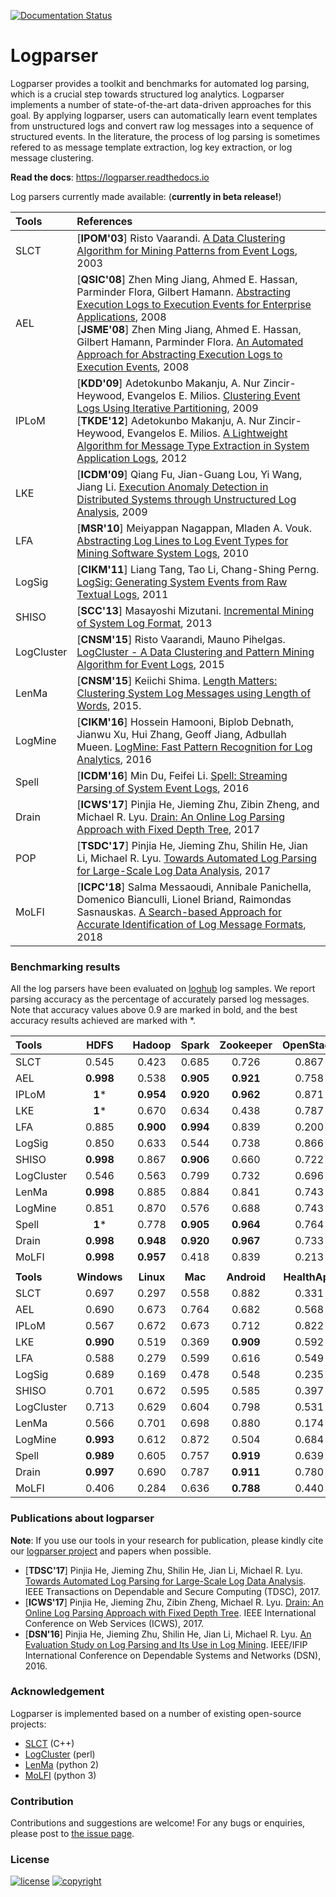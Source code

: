 [![Documentation Status](https://readthedocs.org/projects/logparser/badge/?version=latest)](https://logparser.readthedocs.io/en/latest/?badge=latest)

# Logparser
Logparser provides a toolkit and benchmarks for automated log parsing, which is a crucial step towards structured log analytics. Logparser implements a number of state-of-the-art data-driven approaches for this goal. By applying logparser, users can automatically learn event templates from unstructured logs and convert raw log messages into a sequence of structured events. In the literature, the process of log parsing is sometimes refered to as message template extraction, log key extraction, or log message clustering. 

**Read the docs**: https://logparser.readthedocs.io

Log parsers currently made available: (**currently in beta release!**)

| Tools | References |
| :--- | :--- |
| SLCT | [**IPOM'03**] Risto Vaarandi. [A Data Clustering Algorithm for Mining Patterns from Event Logs](http://www.quretec.com/u/vilo/edu/2003-04/DM_seminar_2003_II/ver1/P12/slct-ipom03-web.pdf), 2003 |
| AEL | [**QSIC'08**] Zhen Ming Jiang, Ahmed E. Hassan, Parminder Flora, Gilbert Hamann. [Abstracting Execution Logs to Execution Events for Enterprise Applications](https://www.researchgate.net/publication/4366728_Abstracting_Execution_Logs_to_Execution_Events_for_Enterprise_Applications_Short_Paper), 2008<br> [**JSME'08**] Zhen Ming Jiang, Ahmed E. Hassan, Gilbert Hamann, Parminder Flora. [An Automated Approach for Abstracting Execution Logs to Execution Events](http://www.cse.yorku.ca/~zmjiang/publications/jsme2008.pdf), 2008 |
| IPLoM | [**KDD'09**] Adetokunbo Makanju, A. Nur Zincir-Heywood, Evangelos E. Milios. [Clustering Event Logs Using Iterative Partitioning](https://web.cs.dal.ca/~makanju/publications/paper/kdd09.pdf), 2009<br> [**TKDE'12**] Adetokunbo Makanju, A. Nur Zincir-Heywood, Evangelos E. Milios. [A Lightweight Algorithm for Message Type Extraction in System Application Logs](http://ieeexplore.ieee.org/abstract/document/5936060/), 2012 |
| LKE | [**ICDM'09**] Qiang Fu, Jian-Guang Lou, Yi Wang, Jiang Li. [Execution Anomaly Detection in Distributed Systems through Unstructured Log Analysis](https://www.microsoft.com/en-us/research/wp-content/uploads/2016/02/DM790-CR.pdf), 2009 |
| LFA | [**MSR'10**] Meiyappan Nagappan, Mladen A. Vouk. [Abstracting Log Lines to Log Event Types for Mining Software System Logs](http://www.se.rit.edu/~mei/publications/pdfs/Abstracting-Log-Lines-to-Log-Event-Types-for-Mining-Software-System-Logs.pdf), 2010|
| LogSig | [**CIKM'11**] Liang Tang, Tao Li, Chang-Shing Perng. [LogSig: Generating System Events from Raw Textual Logs](https://users.cs.fiu.edu/~taoli/pub/liang-cikm2011.pdf), 2011 |
| SHISO | [**SCC'13**] Masayoshi Mizutani. [Incremental Mining of System Log Format](http://ieeexplore.ieee.org/document/6649746/), 2013|
| LogCluster | [**CNSM'15**] Risto Vaarandi, Mauno Pihelgas. [LogCluster - A Data Clustering and Pattern Mining Algorithm for Event Logs](http://dl.ifip.org/db/conf/cnsm/cnsm2015/1570161213.pdf), 2015 | 
| LenMa | [**CNSM'15**] Keiichi Shima. [Length Matters: Clustering System Log Messages using Length of Words](https://arxiv.org/pdf/1611.03213.pdf), 2015. |
| LogMine | [**CIKM'16**] Hossein Hamooni, Biplob Debnath, Jianwu Xu, Hui Zhang, Geoff Jiang, Adbullah Mueen. [LogMine: Fast Pattern Recognition for Log Analytics](http://www.cs.unm.edu/~mueen/Papers/LogMine.pdf), 2016 |
| Spell | [**ICDM'16**] Min Du, Feifei Li. [Spell: Streaming Parsing of System Event Logs](https://www.cs.utah.edu/~lifeifei/papers/spell.pdf), 2016 |
| Drain | [**ICWS'17**] Pinjia He, Jieming Zhu, Zibin Zheng, and Michael R. Lyu. [Drain: An Online Log Parsing Approach with Fixed Depth Tree](http://jiemingzhu.github.io/pub/pjhe_icws2017.pdf), 2017 |
| POP | [**TSDC'17**] Pinjia He, Jieming Zhu, Shilin He, Jian Li, Michael R. Lyu. [Towards Automated Log Parsing for Large-Scale Log Data Analysis](http://jiemingzhu.github.io/pub/pjhe_tdsc2017.pdf), 2017 |
| MoLFI | [**ICPC'18**] Salma Messaoudi, Annibale Panichella, Domenico Bianculli, Lionel Briand, Raimondas Sasnauskas. [A Search-based Approach for Accurate Identification of Log Message Formats](http://publications.uni.lu/bitstream/10993/35286/1/ICPC-2018.pdf), 2018 |


### Benchmarking results
All the log parsers have been evaluated on [loghub](https://github.com/logpai/loghub) log samples. We report parsing accuracy as the percentage of accurately parsed log messages. Note that accuracy values above 0.9 are marked in bold, and the best accuracy results achieved are marked with \*. 

| **Tools**   |  **HDFS**   | **Hadoop** | **Spark**  | **Zookeeper** | **OpenStack** |  **BGL**   |   **HPC**   | **Thunderbird** |
| :---------- | :---------: | :--------: | :--------: | :-----------: | :-----------: | :--------: | :---------: | :-------------: |
| SLCT        |    0.545    |   0.423    |   0.685    |     0.726     |     0.867     |   0.573    |    0.839    |      0.882      |
| AEL         |  **0.998**  |   0.538    | **0.905**  |   **0.921**   |     0.758     | **0.957**  |  **0.903**  |    **0.941**    |
| IPLoM       |   **1***    | **0.954**  | **0.920**  |   **0.962**   |     0.871     | **0.939**  |    0.824    |      0.663      |
| LKE         |   **1***    |   0.670    |   0.634    |     0.438     |     0.787     |   0.128    |    0.574    |      0.813      |
| LFA         |    0.885    | **0.900**  | **0.994**  |     0.839     |     0.200     |   0.854    |    0.817    |      0.649      |
| LogSig      |    0.850    |   0.633    |   0.544    |     0.738     |     0.866     |   0.227    |    0.354    |      0.694      |
| SHISO       |  **0.998**  |   0.867    | **0.906**  |     0.660     |     0.722     |   0.711    |    0.325    |      0.576      |
| LogCluster  |    0.546    |   0.563    |   0.799    |     0.732     |     0.696     |   0.835    |    0.788    |      0.599      |
| LenMa       |  **0.998**  |   0.885    |   0.884    |     0.841     |     0.743     |   0.690    |    0.830    |    **0.943**    |
| LogMine     |    0.851    |   0.870    |   0.576    |     0.688     |     0.743     |   0.723    |    0.784    |    **0.919**    |
| Spell       |   **1***    |   0.778    | **0.905**  |   **0.964**   |     0.764     |   0.787    |    0.654    |      0.844      |
| Drain       |  **0.998**  | **0.948**  | **0.920**  |   **0.967**   |     0.733     | **0.963**  |    0.887    |    **0.955**    |
| MoLFI       |  **0.998**  | **0.957**  |   0.418    |     0.839     |     0.213     | **0.960**  |    0.824    |      0.646      |
|             |             |            |            |               |               |            |             |                 |
| **Tools**   | **Windows** | **Linux**  |  **Mac**   |  **Android**  | **HealthApp** | **Apache** | **OpenSSH** |  **Proxifier**  |
| SLCT        |    0.697    |   0.297    |   0.558    |     0.882     |     0.331     |   0.731    |    0.521    |      0.670      |
| AEL         |    0.690    |   0.673    |   0.764    |     0.682     |     0.568     |   **1***   |    0.538    |    **0.969**    |
| IPLoM       |    0.567    |   0.672    |   0.673    |     0.712     |     0.822     |   **1***   |    0.802    |    **0.989**    |
| LKE         |  **0.990**  |   0.519    |   0.369    |   **0.909**   |     0.592     |   **1***   |    0.426    |      0.673      |
| LFA         |    0.588    |   0.279    |   0.599    |     0.616     |     0.549     |   **1***   |    0.501    |      0.355      |
| LogSig      |    0.689    |   0.169    |   0.478    |     0.548     |     0.235     |   0.582    |    0.373    |      0.494      |
| SHISO       |    0.701    |   0.672    |   0.595    |     0.585     |     0.397     |   **1***   |    0.619    |      0.755      |
| LogCluster  |    0.713    |   0.629    |   0.604    |     0.798     |     0.531     |   0.709    |    0.426    |      0.656      |
| LenMa       |    0.566    |   0.701    |   0.698    |     0.880     |     0.174     |   **1***   |    0.925    |      0.508      |
| LogMine     |  **0.993**  |   0.612    |   0.872    |     0.504     |     0.684     |   **1***   |    0.431    |      0.517      |
| Spell       |  **0.989**  |   0.605    |   0.757    |   **0.919**   |     0.639     |   **1***   |    0.554    |      0.527      |
| Drain       |  **0.997**  |   0.690    |   0.787    |   **0.911**   |     0.780     |   **1***   |    0.788    |      0.765      |
| MoLFI       |    0.406    |   0.284    |   0.636    |   **0.788**   |     0.440     |   **1***   |    0.50    |        0        |


### Publications about logparser
**Note**: If you use our tools in your research for publication, please kindly cite our [logparser project](https://github.com/logpai/logparser) and papers when possible.

+ [**TDSC'17**] Pinjia He, Jieming Zhu, Shilin He, Jian Li, Michael R. Lyu. [Towards Automated Log Parsing for Large-Scale Log Data Analysis](http://jiemingzhu.github.io/pub/pjhe_tdsc2017.pdf). IEEE Transactions on Dependable and Secure Computing (TDSC), 2017.
+ [**ICWS'17**] Pinjia He, Jieming Zhu, Zibin Zheng, Michael R. Lyu. [Drain: An Online Log Parsing Approach with Fixed Depth Tree](http://jiemingzhu.github.io/pub/pjhe_icws2017.pdf). IEEE International Conference on Web Services (ICWS), 2017.
+ [**DSN'16**] Pinjia He, Jieming Zhu, Shilin He, Jian Li, Michael R. Lyu. [An Evaluation Study on Log Parsing and Its Use in Log Mining](http://jiemingzhu.github.io/pub/pjhe_dsn2016.pdf). IEEE/IFIP International Conference on Dependable Systems and Networks (DSN), 2016.


### Acknowledgement
Logparser is implemented based on a number of existing open-source projects:
+ [SLCT](http://ristov.github.io/slct/) (C++)
+ [LogCluster](https://github.com/ristov/logcluster) (perl)
+ [LenMa](https://github.com/keiichishima/templateminer) (python 2)
+ [MoLFI](https://github.com/SalmaMessaoudi/MoLFI) (python 3)

### Contribution
Contributions and suggestions are welcome! For any bugs or enquiries, please post to [the issue page](https://github.com/logpai/logparser/issues). 


### License

[![license](https://img.shields.io/badge/License-MIT-green.svg)](./LICENSE.md)
[![copyright](https://img.shields.io/badge/Copyright-2018%20LogPAI-blue.svg)](https://github.com/orgs/logpai/people)